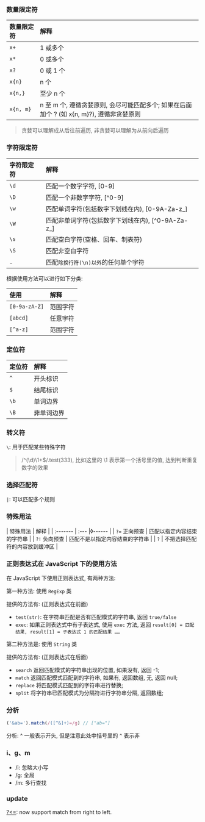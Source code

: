 ### 数量限定符

| 数量限定符 | 解释                                                                                      |
| :--------- | :---------------------------------------------------------------------------------------- |
| `x+`       | 1 或多个                                                                                  |
| `x*`       | 0 或多个                                                                                  |
| `x?`       | 0 或 1 个                                                                                 |
| `x{n}`     | n 个                                                                                      |
| `x{n,}`    | 至少 n 个                                                                                 |
| `x{n, m}`  | n 至 m 个, 遵循贪婪原则, 会尽可能匹配多个; 如果在后面加个 ? (如 x{n, m}?), 遵循非贪婪原则 |

> 贪婪可以理解成从后往前遍历, 非贪婪可以理解为从前向后遍历

### 字符限定符

| 字符限定符 | 解释                                              |
| :--------- | :------------------------------------------------ |
| `\d`       | 匹配一个数字字符, [0-9]                           |
| `\D`       | 匹配一个非数字字符, [^0-9]                        |
| `\w`       | 匹配单词字符(包括数字下划线在内), [0-9A-Za-z_]    |
| `\W`       | 匹配非单词字符(包括数字下划线在内), [^0-9A-Za-z_] |
| `\s`       | 匹配空白字符(空格、回车、制表符)                  |
| `\S`       | 匹配非空白字符                                    |
| `.`        | 匹配`除换行符(\n)以外`的任何单个字符              |

根据使用方法可以进行如下分类:

| 使用          | 解释     |
| :------------ | :------- |
| `[0-9a-zA-Z]` | 范围字符 |
| `[abcd]`      | 任意字符 |
| `[^a-z]`      | 范围字符 |

### 定位符

| 定位符 | 解释       |
| :----- | :--------- |
| `^`    | 开头标识   |
| `$`    | 结尾标识   |
| `\b`   | 单词边界   |
| `\B`   | 非单词边界 |

### 转义符

`\`: 用于匹配某些特殊字符

> /^(\d)\1+$/.test(333), 比如这里的 \1 表示第一个括号里的值, 达到判断重复数字的效果

### 选择匹配符

`|`: 可以匹配多个规则

### 特殊用法

| 特殊用法 | 解释 |
| :------- | :--- |◊------ |
| `?=` 正向预查 |   匹配以指定内容结束的字符串   |
| `?!` 负向预查 | 匹配不是以指定内容结束的字符串 |
|      `?`      | 不把选择匹配符的内容放到缓冲区 |

### 正则表达式在 JavaScript 下的使用方法

在 JavaScript 下使用正则表达式, 有两种方法:

第一种方法: 使用 `RegExp` 类

提供的方法有: (正则表达式在前面)

* `test(str)`: 在字符串匹配是否有匹配模式的字符串, 返回 `true/false`
* `exec`: 如果正则表达式中有子表达式, 使用 `exec` 方法, 返回 `result[0] = 匹配结果, result[1] = 子表达式 1 的匹配结果 ……`

第二种方法是: 使用 `String` 类

提供的方法有: (正则表达式在后面)

* `search` 返回匹配模式的字符串出现的位置, 如果没有, 返回 -1;
* `match` 返回匹配模式匹配到的字符串, 如果有, 返回数组, 无, 返回 null;
* `replace` 将匹配模式匹配到的字符串进行替换;
* `split` 将字符串已匹配模式为分隔符进行字符串分隔, 返回数组;

### 分析

```js
('&ab=').match(/([^&]+)=/g) // ["ab="]
```

分析: ^ 一般表示开头, 但是注意此处中括号里的 `^` 表示非

### i、g、m

* /i: 忽略大小写
* /g: 全局
* /m: 多行查找

### update

[?<=](https://github.com/tc39/proposal-regexp-lookbehind): now support match from right to left.
